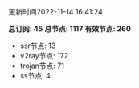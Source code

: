 更新时间2022-11-14 16:41:24

**总订阅: 45**
**总节点: 1117**
**有效节点: 260**
- ssr节点: 13
- v2ray节点: 172
- trojan节点: 71
- ss节点: 4
